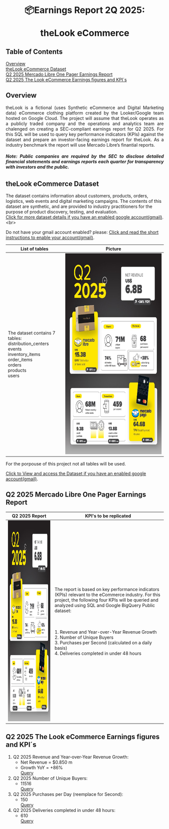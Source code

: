 
<h1 align="center">📦Earnings Report 2Q 2025:
  
theLook eCommerce  </h1>
<div align="justify">

  
## Table of Contents
[Overview](#overview)  
[theLook eCommerce Dataset](#thelook-ecommerce-dataset)  
[Q2 2025 Mercado Libre One Pager Earnings Report](#q2-2025-mercado-libre-one-pager-earnings-report)  
[Q2 2025 The Look eCommerce Earnings figures and KPI´s ](#q2-2025-the-look-ecommerce-earnings-figures-and-kpis)  

## Overview
theLook is a fictional (uses Synthetic eCommerce and Digital Marketing data) eCommerce clothing platform created by the Looker/Google team hosted on Google Cloud. The project will assume that theLook operates as a publicly traded company and the operations and analytics team are chalenged on creating a SEC-compliant earnings report for Q2 2025. For this SQL will be used to query key performance indicators (KPIs) against the dataset and prepare an investor-facing earnings report for theLook. As a industry benchmark the report will use Mercado Libre’s finantial reports.  <h6>***Note: Public companies are required by the SEC to disclose detailed financial statements and earnings reports each quarter for transparency with investors and the public.***</div>
## theLook eCommerce Dataset
The dataset contains information about customers, products, orders, logistics, web events and digital marketing campaigns. The contents of this dataset are synthetic, and are provided to industry practitioners for the purpose of product discovery, testing, and evaluation.<br>
[Click for more dataset details if you have an enabled google account(gmail)](https://console.cloud.google.com/bigquery(cameo:product/bigquery-public-data/thelook-ecommerce)?project=my-gcp-data-projects).<br>

Do not have your gmail account enabled? please: [Click and read the short instructions to enable your account(gmail)](https://cloud.google.com/bigquery/docs/sandbox#setup).<br>  

| List of tables |Picture|
|-----------------|-----------------------|
| The dataset contains 7 tables:<br>distribution_centers<br>events<br>inventory_items<br>order_items<br>orders<br>products<br>users<br>|<img src="https://github.com/tinyazure/The-Look-eCommerce-Earnigs-Report/blob/main/images/One_Pager_Report_Meli_2Q2025.jpg" width="500" height="640"> |

For the porpouse of this project not all tables will be used.<br>   

[Click to View and access the Dataset if you have an enabled google account(gmail)](https://console.cloud.google.com/bigquery?p=bigquery-public-data&d=thelook_ecommerce&page=dataset&project=airy-passkey-472721-b0).<br>

## Q2 2025 Mercado Libre One Pager Earnings Report

| Q2 2025 Report|KPI's to be replicated|
|-----------------|-----------------------|
| <img src="https://github.com/tinyazure/The-Look-eCommerce-Earnigs-Report/blob/main/images/One_Pager_Report_Meli_2Q2025.jpg" width="500" height="640"> | The report is based on key performance indicators (KPIs) relevant to the eCommerce industry. For this project, the following four KPIs will be queried and analyzed using SQL and Google BigQuery Public dataset:<br><br><br><br>1. Revenue and Year-over-Year Revenue Growth<br>2. Number of Unique Buyers<br>3. Purchases per Second (calculated on a daily basis)<br>4. Deliveries completed in under 48 hours

## Q2 2025 The Look eCommerce Earnings figures and KPI´s 

1. Q2 2025 Revenue and Year-over-Year Revenue Growth:  
   * Net Revenue = $0.850 m
   * Growth YoY = +86%  
     [Query](https://github.com/tinyazure/The-Look-eCommerce-Earnigs-Report/blob/587d9738d6aea0edf28a4f027f5af86d323fdc1a/1_Revenue%20and%20Year-over-Year%20Revenue%20Growth.md)  
2. Q2 2025 Number of Unique Buyers:    
   * 11516  
     [Query](https://github.com/tinyazure/The-Look-eCommerce-Earnigs-Report/blob/main/2_Active_Customers_2Q2025.md)  
4. Q2 2025 Purchases per Day (reemplace for Second):    
   * 150  
     [Query](https://github.com/tinyazure/The-Look-eCommerce-Earnigs-Report/blob/main/3_Purchases%20per%20Second%20(calculated%20on%20daily%20basis).md)
5. Q2 2025 Deliveries completed in under 48 hours:  
    *  610  
      [Query](https://github.com/tinyazure/The-Look-eCommerce-Earnigs-Report/blob/main/4_Deliveries%20completed%20in%20under%2048%20hours.md)
   
